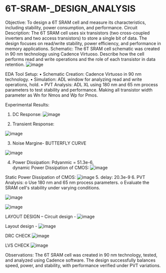 # 6T-SRAM-_DESIGN_ANALYSIS
Objective:
To design a 6T SRAM cell and measure its characteristics, including stability, power consumption, and performance.
Circuit Description:
The 6T SRAM cell uses six transistors (two cross-coupled inverters and two access transistors) to store a single bit of data. The design focuses on read/write stability, power efficiency, and performance in memory applications.
Schematic:
The 6T SRAM cell schematic was created in 90 nm technology using Cadence Virtuoso. Describe how the cell performs read and write operations and the role of each transistor in data retention. 
![image](https://github.com/user-attachments/assets/954eed8e-d683-47fc-9666-0537de4c553d)

EDA Tool Setup:
•	Schematic Creation: Cadence Virtuoso in 90 nm technology.
•	Simulation: ADL window for analyzing read and write operations, hold.
•	PVT Analysis: ADL XL using 180 nm and 65 nm process parameters to test stability and performance. Making all transistor width parameter as Wn for Nmos and Wp for Pmos.

Experimental Results:
1.	DC Response:
![image](https://github.com/user-attachments/assets/92fd8bde-3470-4865-bf8a-eb4b860b40b1)

2.	Transient Response:

![image](https://github.com/user-attachments/assets/78c562a7-f8c6-4aca-a323-debe1c0b7aab)

3.	Noise Margine- BUTTERFLY CURVE

![image](https://github.com/user-attachments/assets/e8d54d7b-5790-4c0d-8d45-3c5dc3b0f632)

4.	Power Dissipation: Pdyanmic = 51.3e-6,  
dynamic Power Dissipation of CMOS:
![image](https://github.com/user-attachments/assets/6b0cdb7b-1a84-4267-a8b7-0e96d693f858)

Static Power Dissipation of CMOS:
![image](https://github.com/user-attachments/assets/206e7868-4da2-4710-a243-ec5a7c37bd2e)
5.	delay:   20.3e-9
6.	PVT Analysis:
o	Use 180 nm and 65 nm process parameters.
o	Evaluate the SRAM cell's stability under varying conditions.

![image](https://github.com/user-attachments/assets/bec0b315-6874-4647-93ef-65b3b5c81305)

![image](https://github.com/user-attachments/assets/add989fa-2e56-4b89-85b1-17eb4441a872)

LAYOUT DESIGN – 
Circuit design - 
![image](https://github.com/user-attachments/assets/8c017847-3a9a-45f0-9ab7-0988244626db)

Layout design - 
![image](https://github.com/user-attachments/assets/d60298f6-b15f-4cf9-82a9-d89e91e4b137)

DRC CHECK
![image](https://github.com/user-attachments/assets/ecd52a9f-31fd-476b-9c59-cc36480a78f5)

LVS CHECK
![image](https://github.com/user-attachments/assets/e5e21deb-00cb-4e71-a831-1cf444481527)

Observations:
The 6T SRAM cell was created in 90 nm technology, tested, and analyzed using Cadence software. The design successfully balances speed, power, and stability, with performance verified under PVT variations.







